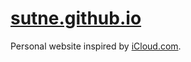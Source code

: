 # [sutne.github.io](https://sutne.github.io)

Personal website inspired by [iCloud.com](httos://icloud.com).
